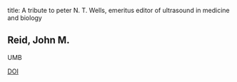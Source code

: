 title: A tribute to peter N. T. Wells, emeritus editor of ultrasound in medicine and biology

## Reid, John M.
UMB

<a href="https://doi.org/10.1016/j.ultrasmedbio.2007.05.024">DOI</a>
